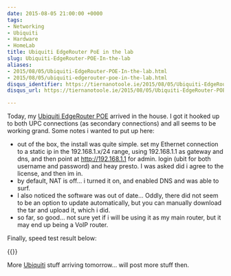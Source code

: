 ```yaml
---
date: 2015-08-05 21:00:00 +0000
tags:
- Networking
- Ubiquiti
- Hardware
- HomeLab
title: Ubiquiti EdgeRouter PoE in the lab
slug: Ubiquiti-EdgeRouter-POE-In-the-lab
aliases:
- 2015/08/05/Ubiquiti-EdgeRouter-POE-In-the-lab.html
- 2015/08/05/ubiquiti-edgerouter-poe-in-the-lab.html
disqus_identifier: https://tiernanotoole.ie/2015/08/05/Ubiquiti-EdgeRouter-POE-In-the-lab.html
disqus_url: https://tiernanotoole.ie/2015/08/05/Ubiquiti-EdgeRouter-POE-In-the-lab.html

---
```

 
 
Today, my [Ubiquiti EdgeRouter POE][1] arrived in the house. I got it hooked up to both UPC connections (as secondary connections) and all seems to be working grand. Some notes i wanted to put up here:

* out of the box, the install was quite simple. set my Ethernet connection to a static ip in the 192.168.1.x/24 range,
using 192.168.1.1 as gateway and dns, and then point at http://192.168.1.1 for admin. login (ubit for both username and
password) and heay presto. I was asked did i agree to the license, and then im in.
* by default, NAT is off... i turned it on, and enabled DNS and was able to surf.
* I also noticed the software was out of date... Oddly, there did not seem to be an option to update automatically, but
you can manually download the tar and upload it, which i did.
* so far, so good... not sure yet if i will be using it as my main router, but it may end up being a VoIP router.

Finally, speed test result below:

{{<cloudinary src="/v1530620885/20150805.ubiquiti.speedtest.compressed-resized.jpg">}}

More [Ubiquiti][2] stuff arriving tomorrow... will post more stuff then.

[1]:https://www.ubnt.com/edgemax/edgerouter-poe/
[2]:https://www.ubnt.com